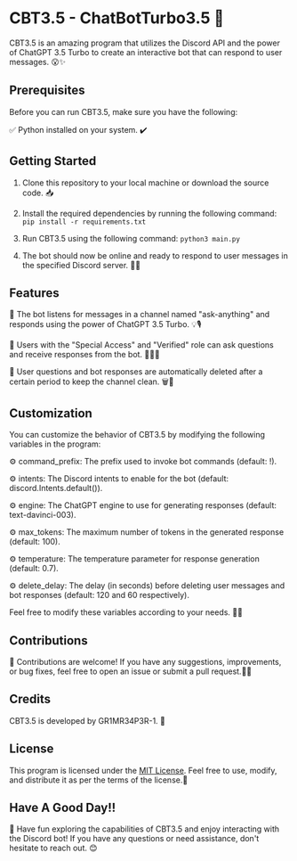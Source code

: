 # CBT3.5 - ChatBotTurbo3.5 🚀

CBT3.5 is an amazing program that utilizes the Discord API and the power of ChatGPT 3.5 Turbo to create an interactive bot that can respond to user messages. 😮✨

## Prerequisites
Before you can run CBT3.5, make sure you have the following:

✅ Python installed on your system. ✔️

## Getting Started
1. Clone this repository to your local machine or download the source code. 📥

2. Install the required dependencies by running the following command:
```pip install -r requirements.txt ```

4. Run CBT3.5 using the following command:
```python3 main.py```

5. The bot should now be online and ready to respond to user messages in the specified Discord server. 🤖💬

## Features
🔹 The bot listens for messages in a channel named "ask-anything" and responds using the power of ChatGPT 3.5 Turbo. 💡🎙️

🔹 Users with the "Special Access" and "Verified" role can ask questions and receive responses from the bot. 🙋‍♂️🤖

🔹 User questions and bot responses are automatically deleted after a certain period to keep the channel clean. 🗑️🧹


## Customization
You can customize the behavior of CBT3.5 by modifying the following variables in the program:

⚙️ command_prefix: The prefix used to invoke bot commands (default: !).

⚙️ intents: The Discord intents to enable for the bot (default: discord.Intents.default()).

⚙️ engine: The ChatGPT engine to use for generating responses (default: text-davinci-003).

⚙️ max_tokens: The maximum number of tokens in the generated response (default: 100).

⚙️ temperature: The temperature parameter for response generation (default: 0.7).

⚙️ delete_delay: The delay (in seconds) before deleting user messages and bot responses (default: 120 and 60 respectively).

Feel free to modify these variables according to your needs. 🔧🔩

## Contributions
🤝 Contributions are welcome! If you have any suggestions, improvements, or bug fixes, feel free to open an issue or submit a pull request.🐛🔧

## Credits
CBT3.5 is developed by GR1MR34P3R-1. 👏

## License
This program is licensed under the [MIT License](LICENSE). Feel free to use, modify, and distribute it as per the terms of the license.📄

## Have A Good Day!!
🌟 Have fun exploring the capabilities of CBT3.5 and enjoy interacting with the Discord bot! If you have any questions or need assistance, don't hesitate to reach out. 😊
